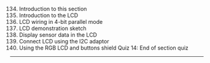 134. Introduction to this section
135. Introduction to the LCD
136. LCD wiring in 4-bit parallel mode
137. LCD demonstration sketch
138. Display sensor data in the LCD
139. Connect LCD using the I2C adaptor
140. Using the RGB LCD and buttons shield
     Quiz 14: End of section quiz

---
